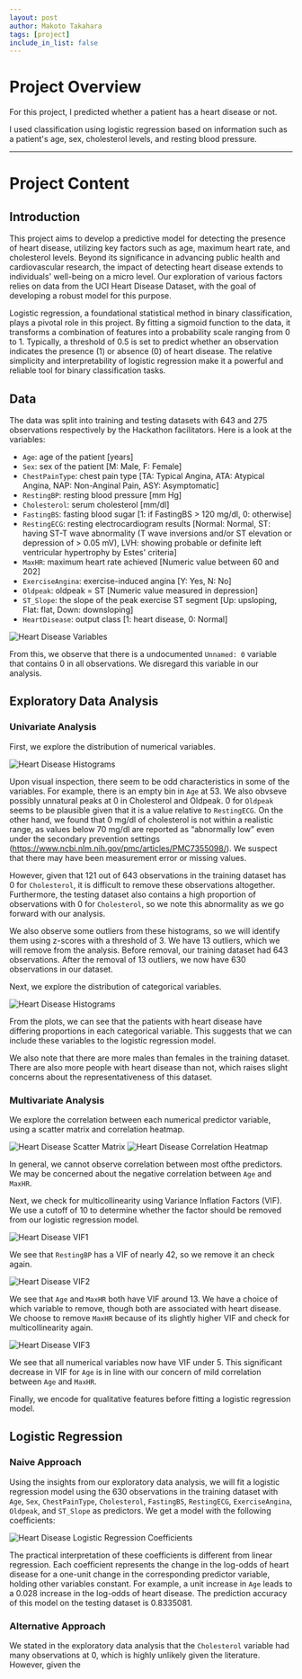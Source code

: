 ```yaml
---
layout: post
author: Makoto Takahara
tags: [project]
include_in_list: false
---
```


# Project Overview
For this project, I predicted whether a patient has a heart disease or not.

I used classification using logistic regression based on information such as a patient's age, sex, cholesterol levels, and resting blood pressure. 

---

# Project Content

## Introduction

This project aims to develop a predictive model for detecting the presence of heart disease, utilizing key factors such as age, maximum heart rate, and cholesterol levels. Beyond its significance in advancing public health and cardiovascular research, the impact of detecting heart disease extends to individuals' well-being on a micro level. Our exploration of various factors relies on data from the UCI Heart Disease Dataset, with the goal of developing a robust model for this purpose.

Logistic regression, a foundational statistical method in binary classification, plays a pivotal role in this project. By fitting a sigmoid function to the data, it transforms a combination of features into a probability scale ranging from 0 to 1. Typically, a threshold of 0.5 is set to predict whether an observation indicates the presence (1) or absence (0) of heart disease. The relative simplicity and interpretability of logistic regression make it a powerful and reliable tool for binary classification tasks.

## Data

The data was split into training and testing datasets with 643 and 275 observations respectively by the Hackathon facilitators. Here is a look at the variables:

 - `Age`: age of the patient [years]
 - `Sex`: sex of the patient [M: Male, F: Female]
 - `ChestPainType`: chest pain type [TA: Typical Angina, ATA: Atypical Angina, NAP: Non-Anginal Pain, ASY: Asymptomatic]
 - `RestingBP`: resting blood pressure [mm Hg]
 - `Cholesterol`: serum cholesterol [mm/dl]
 - `FastingBS`: fasting blood sugar [1: if FastingBS > 120 mg/dl, 0: otherwise]
 - `RestingECG`: resting electrocardiogram results [Normal: Normal, ST: having ST-T wave abnormality (T wave inversions and/or ST elevation or depression of > 0.05 mV), LVH: showing probable or definite left ventricular hypertrophy by Estes' criteria]
 - `MaxHR`: maximum heart rate achieved [Numeric value between 60 and 202]
 - `ExerciseAngina`: exercise-induced angina [Y: Yes, N: No]
 - `Oldpeak`: oldpeak = ST [Numeric value measured in depression]
 - `ST_Slope`: the slope of the peak exercise ST segment [Up: upsloping, Flat: flat, Down: downsloping]
 - `HeartDisease`: output class [1: heart disease, 0: Normal]

![Heart Disease Variables](/images/Screenshot-2024-01-21-at-12.07.17.png)

From this, we observe that there is a undocumented `Unnamed: 0` variable that contains 0 in all observations. We disregard this variable in our analysis.

## Exploratory Data Analysis
### Univariate Analysis

First, we explore the distribution of numerical variables. 

![Heart Disease Histograms](/images/Screenshot-2024-01-21-at-12.13.21.png)

Upon visual inspection, there seem to be odd characteristics in some of the variables. For example, there is an empty bin in `Age` at 53. We also obvseve possibly unnatural peaks at 0 in Cholesterol and Oldpeak. 0 for `Oldpeak` seems to be plausible given that it is a value relative to `RestingECG`. On the other hand, we found that 0 mg/dl of cholesterol is not within a realistic range, as values below 70 mg/dl are reported as “abnormally low” even under the secondary prevention settings (https://www.ncbi.nlm.nih.gov/pmc/articles/PMC7355098/). We suspect that there may have been measurement error or missing values.

However, given that 121 out of 643 observations in the training dataset has 0 for `Cholesterol`, it is difficult to remove these observations altogether. Furthermore, the testing dataset also contains a high proportion of observations with 0 for `Cholesterol`, so we note this abnormality as we go forward with our analysis. 

We also observe some outliers from these histograms, so we will identify them using z-scores with a threshold of 3. We have 13 outliers, which we will remove from the analysis. Before removal, our training dataset had 643 observations. After the removal of 13 outliers, we now have 630 observations in our dataset. 

Next, we explore the distribution of categorical variables. 

![Heart Disease Histograms](/images/outputahhhh.png)

From the plots, we can see that the patients with heart disease have differing proportions in each categorical variable. This suggests that we can include these variables to the logistic regression model.

We also note that there are more males than females in the training dataset. There are also more people with heart disease than not, which raises slight concerns about the representativeness of this dataset. 

### Multivariate Analysis

We explore the correlation between each numerical predictor variable, using a scatter matrix and correlation heatmap. 

![Heart Disease Scatter Matrix](/images/output.png)
![Heart Disease Correlation Heatmap](/images/output11.png)

In general, we cannot observe correlation between most ofthe predictors. We may be concerned about the negative correlation between `Age` and `MaxHR`.

Next, we check for multicollinearity using Variance Inflation Factors (VIF). We use a cutoff of 10 to determine whether the factor should be removed from our logistic regression model.

![Heart Disease VIF1](/images/Screenshot-2024-01-21-at-12.46.07.png)

We see that `RestingBP` has a VIF of nearly 42, so we remove it an check again.

![Heart Disease VIF2](/images/Screenshot-2024-01-21-at-12.46.11.png)

We see that `Age` and `MaxHR` both have VIF around 13.  We have a choice of which variable to remove, though both are associated with heart disease.  We choose to remove `MaxHR` because of its slightly higher VIF and check for multicollinearity again. 

![Heart Disease VIF3](/images/Screenshot-2024-01-21-at-12.46.15.png)

We see that all numerical variables now have VIF under 5. This significant decrease in VIF for `Age` is in line with our concern of mild correlation between `Age` and `MaxHR`.

Finally, we encode for qualitative features before fitting a logistic regression model. 

## Logistic Regression

### Naive Approach

Using the insights from our exploratory data analysis, we will fit a logistic regression model using the 630 observations in the training dataset with `Age`, `Sex`, `ChestPainType`, `Cholesterol`, `FastingBS`, `RestingECG`, `ExerciseAngina`, `Oldpeak`, and `ST_Slope` as predictors. We get a model with the following coefficients:

![Heart Disease Logistic Regression Coefficients](/images/Screenshot-2024-01-21-at-13.18.47.png)

The practical interpretation of these coefficients is different from linear regression. Each coefficient represents the change in the log-odds of heart disease for a one-unit change in the corresponding predictor variable, holding other variables constant. For example, a unit increase in `Age` leads to a 0.028 increase in the log-odds of heart disease. The prediction accuracy of this model on the testing dataset is 0.8335081. 

### Alternative Approach

We stated in the exploratory data analysis that the `Cholesterol` variable had many observations at 0, which is highly unlikely given the literature. However, given the 
